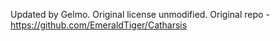 Updated by Gelmo. Original license unmodified. Original repo - https://github.com/EmeraldTiger/Catharsis
